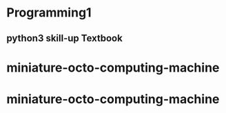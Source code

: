 # Programming1
## python3 skill-up Textbook
# miniature-octo-computing-machine
# miniature-octo-computing-machine
